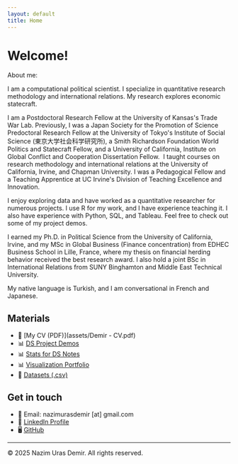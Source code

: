 ```yaml
---
layout: default
title: Home
---
```


# Welcome!

About me:

I am a computational political scientist. I specialize in quantitative research methodology and international relations. My research explores economic statecraft.

I am a Postdoctoral Research Fellow at the University of Kansas's Trade War Lab. Previously, I was a Japan Society for the Promotion of Science Predoctoral Research Fellow at the University of Tokyo's Institute of Social Science (東京大学社会科学研究所), a Smith Richardson Foundation World Politics and Statecraft Fellow, and a University of California, Institute on Global Conflict and Cooperation Dissertation Fellow.
​
I taught courses on research methodology and international relations at the University of California, Irvine, and Chapman University. I was a Pedagogical Fellow and a Teaching Apprentice at UC Irvine's Division of Teaching Excellence and Innovation.
 
I enjoy exploring data and have worked as a quantitative researcher for numerous projects. I use R for my work, and I have experience teaching it. I also have experience with Python, SQL, and Tableau. Feel free to check out some of my project demos.
 
I earned my Ph.D. in Political Science from the University of California, Irvine, and my MSc in Global Business (Finance concentration) from EDHEC Business School in Lille, France, where my thesis on financial herding behavior received the best research award. I also hold a joint BSc in International Relations from SUNY Binghamton and Middle East Technical University.

My native language is Turkish, and I am conversational in French and Japanese.

## Materials

- 📄 [My CV (PDF)](assets/Demir - CV.pdf)
- 📊 [DS Project Demos](/assets/plots/plot.html)
- 📊 [Stats for DS Notes](/assets/plots/plot.html)
- 📊 [Visualization Portfolio](/assets/plots/plot.html)
- 📂 [Datasets (.csv)](/assets/data/data.csv)

## Get in touch

- 📧 Email: nazimurasdemir [at] gmail.com
- 💼 [LinkedIn Profile](https://www.linkedin.com/in/nazimurasdemir)
- 🖥️ [GitHub](https://github.com/urasdemir)
  
---

© 2025 Nazim Uras Demir. All rights reserved.
